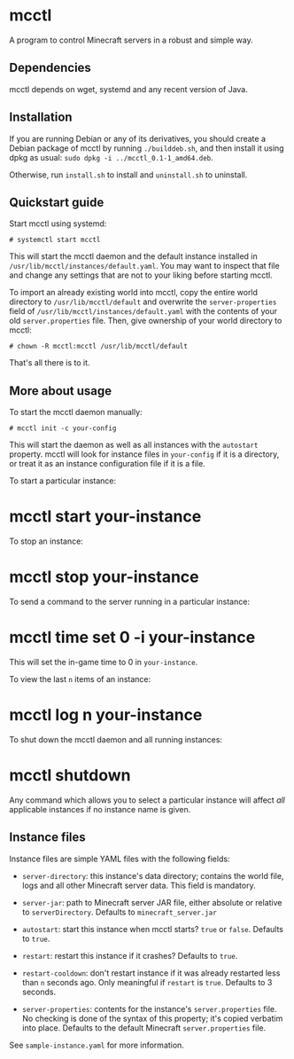 mcctl
=====
A program to control Minecraft servers in a robust and simple way.


Dependencies
------------

mcctl depends on wget, systemd and any recent version of Java.


Installation
------------

If you are running Debian or any of its derivatives, you should create a
Debian package of mcctl by running `./builddeb.sh`, and then install it using
dpkg as usual: `sudo dpkg -i ../mcctl_0.1-1_amd64.deb`.

Otherwise, run `install.sh` to install and `uninstall.sh` to uninstall.


Quickstart guide
----------------

Start mcctl using systemd:

    # systemctl start mcctl

This will start the mcctl daemon and the default instance installed in
`/usr/lib/mcctl/instances/default.yaml`. You may want to inspect that file
and change any settings that are not to your liking before starting mcctl.

To import an already existing world into mcctl, copy the entire world directory
to `/usr/lib/mcctl/default` and overwrite the `server-properties` field of
`/usr/lib/mcctl/instances/default.yaml` with the contents of your old
`server.properties` file. Then, give ownership of your world directory to
mcctl:

    # chown -R mcctl:mcctl /usr/lib/mcctl/default

That's all there is to it.


More about usage
----------------

To start the mcctl daemon manually:

    # mcctl init -c your-config

This will start the daemon as well as all instances with the `autostart`
property. mcctl will look for instance files in `your-config` if it is a
directory, or treat it as an instance configuration file if it is a file.

To start a particular instance:

   # mcctl start your-instance

To stop an instance:

   # mcctl stop your-instance

To send a command to the server running in a particular instance:

   # mcctl time set 0 -i your-instance

This will set the in-game time to 0 in `your-instance`.

To view the last `n` items of an instance:

   # mcctl log n your-instance

To shut down the mcctl daemon and all running instances:

   # mcctl shutdown

Any command which allows you to select a particular instance will affect *all*
applicable instances if no instance name is given.


Instance files
--------------

Instance files are simple YAML files with the following fields:

  * `server-directory`: this instance's data directory; contains the world file,
    logs and all other Minecraft server data.
    This field is mandatory.

  * `server-jar`: path to Minecraft server JAR file, either absolute or relative
    to `serverDirectory`.
    Defaults to `minecraft_server.jar`

  * `autostart`: start this instance when mcctl starts? `true` or `false`.
    Defaults to `true`.

  * `restart`: restart this instance if it crashes?
    Defaults to `true`.

  * `restart-cooldown`: don't restart instance if it was already restarted less
    than `n` seconds ago. Only meaningful if `restart` is `true`.
    Defaults to 3 seconds.

  * `server-properties`: contents for the instance's `server.properties` file.
    No checking is done of the syntax of this property; it's copied verbatim
    into place.
    Defaults to the default Minecraft `server.properties` file.

See `sample-instance.yaml` for more information.
